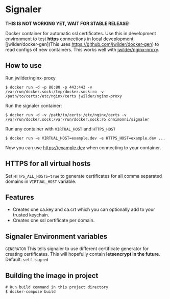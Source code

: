 # Signaler
**THIS IS NOT WORKING YET, WAIT FOR STABLE RELEASE!**

Docker container for automatic ssl certificates. Use this in development environment to test **https** connections in local deveplopment. [jwilder/docker-gen](This uses https://github.com/jwilder/docker-gen) to read configs of new containers. This works well with [jwilder/nginx-proxy](https://github.com/jwilder/nginx-proxy).

## How to use

Run jwilder/nginx-proxy
```
$ docker run -d -p 80:80 -p 443:443 -v /var/run/docker.sock:/tmp/docker.sock:ro -v /path/to/certs:/etc/nginx/certs jwilder/nginx-proxy
```

Run the signaler container:
```
$ docker run -d -v /path/to/certs:/etc/nginx/certs -v /var/run/docker.sock:/var/run/docker.sock:ro onnimonni/signaler
```

Run any container with `VIRTUAL_HOST` and `HTTPS_HOST`
```
$ docker run -e VIRTUAL_HOST=example.dev -e HTTPS_HOST=example.dev ...
```

Now you can use https://example.dev when connecting to your container.

## HTTPS for all virtual hosts
Set ```HTTPS_ALL_HOSTS=true``` to generate certificates for all comma separated domains in ```VIRTUAL_HOST``` variable.

## Features
- Creates one ca.key and ca.crt which you can optionally add to your trusted keychain.
- Creates one ssl certificate per domain.

## Signaler Environment variables
``` GENERATOR ``` This tells signaler to use different certificate generator for creating certificates. This will hopefully contain **letsencrypt in the future**. Default: `self-signed`

## Building the image in project
```
# Run build command in this project directory
$ docker-compose build
```
